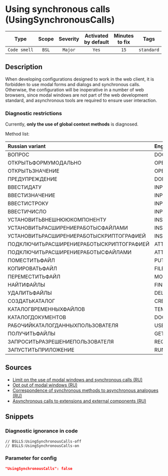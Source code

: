 # Using synchronous calls (UsingSynchronousCalls)

|     Type     | Scope | Severity |    Activated<br>by default    |    Minutes<br>to fix    |    Tags    |
|:------------:|:-----:|:--------:|:-----------------------------:|:-----------------------:|:----------:|
| `Code smell` | `BSL` | `Major`  |             `Yes`             |          `15`           | `standard` |

<!-- Блоки выше заполняются автоматически, не трогать -->
## Description

When developing configurations designed to work in the web client, it is forbidden to use modal forms and dialogs and synchronous calls. Otherwise, the configuration will be inoperative in a number of web browsers, since modal windows are not part of the web development standard, and asynchronous tools are required to ensure user interaction.

### Diagnostic restrictions

Currently, **only the use of global context methods** is diagnosed.

Method list:

| Russian variant                          | English variant            |
|:---------------------------------------- |:-------------------------- |
| ВОПРОС                                   | DOQUERYBOX                 |
| ОТКРЫТЬФОРМУМОДАЛЬНО                     | OPENFORMMODAL              |
| ОТКРЫТЬЗНАЧЕНИЕ                          | OPENVALUE                  |
| ПРЕДУПРЕЖДЕНИЕ                           | DOMESSAGEBOX               |
| ВВЕСТИДАТУ                               | INPUTDATE                  |
| ВВЕСТИЗНАЧЕНИЕ                           | INPUTVALUE                 |
| ВВЕСТИСТРОКУ                             | INPUTSTRING                |
| ВВЕСТИЧИСЛО                              | INPUTNUMBER                |
| УСТАНОВИТЬВНЕШНЮЮКОМПОНЕНТУ              | INSTALLADDIN               |
| УСТАНОВИТЬРАСШИРЕНИЕРАБОТЫСФАЙЛАМИ       | INSTALLFILESYSTEMEXTENSION |
| УСТАНОВИТЬРАСШИРЕНИЕРАБОТЫСКРИПТОГРАФИЕЙ | INSTALLCRYPTOEXTENSION     |
| ПОДКЛЮЧИТЬРАСШИРЕНИЕРАБОТЫСКРИПТОГРАФИЕЙ | ATTACHCRYPTOEXTENSION      |
| ПОДКЛЮЧИТЬРАСШИРЕНИЕРАБОТЫСФАЙЛАМИ       | ATTACHFILESYSTEMEXTENSION  |
| ПОМЕСТИТЬФАЙЛ                            | PUTFILE                    |
| КОПИРОВАТЬФАЙЛ                           | FILECOPY                   |
| ПЕРЕМЕСТИТЬФАЙЛ                          | MOVEFILE                   |
| НАЙТИФАЙЛЫ                               | FINDFILES                  |
| УДАЛИТЬФАЙЛЫ                             | DELETEFILES                |
| СОЗДАТЬКАТАЛОГ                           | CREATEDIRECTORY            |
| КАТАЛОГВРЕМЕННЫХФАЙЛОВ                   | TEMPFILESDIR               |
| КАТАЛОГДОКУМЕНТОВ                        | DOCUMENTSDIR               |
| РАБОЧИЙКАТАЛОГДАННЫХПОЛЬЗОВАТЕЛЯ         | USERDATAWORKDIR            |
| ПОЛУЧИТЬФАЙЛЫ                            | GETFILES                   |
| ЗАПРОСИТЬРАЗРЕШЕНИЕПОЛЬЗОВАТЕЛЯ          | REQUESTUSERPERMISSION      |
| ЗАПУСТИТЬПРИЛОЖЕНИЕ                      | RUNAPP                     |

## Sources

* [Limit on the use of modal windows and synchronous calls (RU)](https://its.1c.ru/db/v8std/content/703/hdoc/)
* [Opt out of modal windows (RU)](https://its.1c.ru/db/metod8dev#content:5272:hdoc)
* [Correspondence of synchronous methods to asynchronous analogues (RU)](https://its.1c.ru/db/v838doc#bookmark:dev:TI000000438)
* [Asynchronous calls to extensions and external components (RU)](http://v8.1c.ru/o7/201412async/index.htm)

## Snippets

<!-- Блоки ниже заполняются автоматически, не трогать -->
### Diagnostic ignorance in code

```bsl
// BSLLS:UsingSynchronousCalls-off
// BSLLS:UsingSynchronousCalls-on
```

### Parameter for config

```json
"UsingSynchronousCalls": false
```
